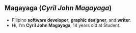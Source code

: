 ## Magayaga (_Cyril John Magayaga_)
* Filipino **software developer**, **graphic designer**, and **writer**.
* Hi, I'm **Cyril John Magayaga**, 14 years old at Student.

